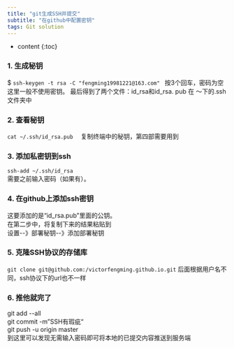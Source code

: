 ```yaml
---
title: "git生成SSH并提交"
subtitle: "在github中配置密钥"
tags: Git solution 
---
```






* content
{:toc}






### 1. 生成秘钥 
$ `ssh-keygen -t rsa -C "fengming19981221@163.com" `
按3个回车，密码为空这里一般不使用密钥。 
最后得到了两个文件：id_rsa和id_rsa. pub 在 ～下的.ssh文件夹中 
 
### 2. 查看秘钥
`cat ~/.ssh/id_rsa.pub  ` 
复制终端中的秘钥，第四部需要用到

### 3. 添加私密钥到ssh  
`ssh-add ~/.ssh/id_rsa`   
需要之前输入密码（如果有）。
 
### 4. 在github上添加ssh密钥  
这要添加的是“id_rsa.pub”里面的公钥。    
在第二步中，将复制下来的结果粘贴到  
设置--》部署秘钥--》添加部署秘钥  

### 5. 克隆SSH协议的存储库   
`git clone git@github.com:/victorfengming.github.io.git`
后面根据用户名不同，ssh协议下的url也不一样

### 6. 推他就完了   
git add --all   
git commit -m”SSH有瑕疵“  
git push -u origin master  
到这里可以发现无需输入密码即可将本地的已提交内容推送到服务端

